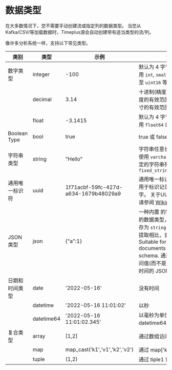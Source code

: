 # 数据类型

在大多数情况下，您不需要手动创建流或指定列的数据类型。 当您从 Kafka/CSV/等加载数据时，Timeplus源会自动创建带有适当类型的流/列。

像许多分析系统一样，支持以下常见类型。

| 类别           | 类型         | 示例                                   | 说明                                                                                                                                                           | 相关函数                                                                                 |
| ------------ | ---------- | ------------------------------------ | ------------------------------------------------------------------------------------------------------------------------------------------------------------ | ------------------------------------------------------------------------------------ |
| 数字类型         | integer    | -100                                 | 默认为 4 字节。 您也可以使用 `int`, `smallint`, `big`, 或甚至 `uint16` 等。                                                                                                   | [to_int](functions_for_type#to_int)                                                  |
|              | decimal    | 3.14                                 | 十进制(精度，缩放)。 精确度的有效范围是[1：76]，尺寸的有效范围是[0：精度]                                                                                                                   | [to_decimal](functions_for_type#to_decimal)                                          |
|              | float      | -3.1415                              | 默认为 4 字节。 您也可以使用 `float64` 或 `双倍` 的 8 字节                                                                                                                     | [to_float](functions_for_type#to_float)                                              |
| Boolean Type | bool       | true                                 | true 或 false                                                                                                                                                 |                                                                                      |
| 字符串类型        | string     | "Hello"                              | 字符串任意长度。 您也可以使用 `varchar` 来创建大小固定的字符串列，请使用 `fixed_string(positiveInt)`                                                                                       | [to_string](functions_for_type#to_string), [etc.](functions_for_text)                |
| 通用唯一标识符      | uuid       | 1f71acbf-59fc-427d-a634-1679b48029a9 | 通用唯一标识符 (UUID) 是用于标识记录的 16 字节数字。 关于UUID的详细信息，请参阅 [Wikipedia](https://en.wikipedia.org/wiki/Universally_unique_identifier)                                    | [uuid](functions_for_text#uuid)                                                      |
| JSON 类型      | json       | {"a":1}                              | 一种内置 的针对JSON优化的数据类型，与将 JSON 另存为 `string` 并在查询时动态提取相比，查询性能更好。 Suitable for JSON documents in the same schema. 通过 `column.a` 访问值(而不是 `column:a` 查询时间的 JSON 提取) |                                                                                      |
| 日期和时间类型      | date       | '2022-05-16'                         | 没有时间                                                                                                                                                         | [to_date](functions_for_type#to_date), [today](functions_for_datetime#today)         |
|              | datetime   | '2022-05-16 11:01:02'                | 以秒                                                                                                                                                           | [to_time](functions_for_type#to_time), [now](functions_for_datetime#now)             |
|              | datetime64 | '2022-05-16 11:01:02.345'            | 以毫秒为单位, 与 datetime64(3) 相同                                                                                                                                   | [to_time](functions_for_type#to_time), [now64](functions_for_datetime#now64)         |
| 复合类型         | array      | [1,2]                                | 通过数组访问第一个元素[1]                                                                                                                                               | [length](functions_for_comp#length), [array_concat](functions_for_comp#array_concat) |
|              | map        | map_cast('k1','v1','k2','v2')        | 通过 map['key1'] 访问密钥                                                                                                                                          | [map_cast](functions_for_comp#map_cast)                                              |
|              | tuple      | (1,2)                                | 通过 tiple1 访问第一个元素                                                                                                                                            | [tuple_cast](functions_for_comp#tuple_cast)                                          |

